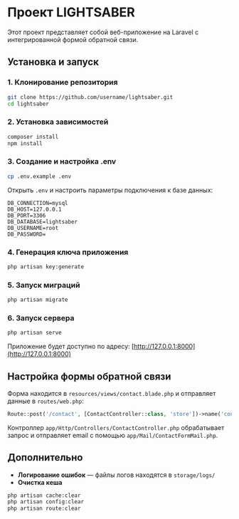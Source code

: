 # Проект LIGHTSABER

Этот проект представляет собой веб-приложение на Laravel с интегрированной формой обратной связи.

## Установка и запуск

### 1. Клонирование репозитория
```sh
git clone https://github.com/username/lightsaber.git
cd lightsaber
```

### 2. Установка зависимостей
```sh
composer install
npm install
```

### 3. Создание и настройка .env
```sh
cp .env.example .env
```
Открыть `.env` и настроить параметры подключения к базе данных:
```env
DB_CONNECTION=mysql
DB_HOST=127.0.0.1
DB_PORT=3306
DB_DATABASE=lightsaber
DB_USERNAME=root
DB_PASSWORD=
```

### 4. Генерация ключа приложения
```sh
php artisan key:generate
```

### 5. Запуск миграций
```sh
php artisan migrate
```

### 6. Запуск сервера
```sh
php artisan serve
```
Приложение будет доступно по адресу: [http://127.0.0.1:8000](http://127.0.0.1:8000)

## Настройка формы обратной связи

Форма находится в `resources/views/contact.blade.php` и отправляет данные в `routes/web.php`:
```php
Route::post('/contact', [ContactController::class, 'store'])->name('contact.store');
```

Контроллер `app/Http/Controllers/ContactController.php` обрабатывает запрос и отправляет email с помощью `app/Mail/ContactFormMail.php`.


## Дополнительно

- **Логирование ошибок** — файлы логов находятся в `storage/logs/`
- **Очистка кеша**
```sh
php artisan cache:clear
php artisan config:clear
php artisan route:clear
```

